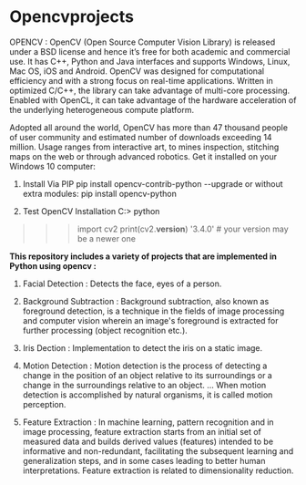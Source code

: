 # Opencvprojects

OPENCV : OpenCV (Open Source Computer Vision Library) is released under a BSD license and hence it’s free for both academic and commercial use. It has C++, Python and Java interfaces and supports Windows, Linux, Mac OS, iOS and Android. OpenCV was designed for computational efficiency and with a strong focus on real-time applications. Written in optimized C/C++, the library can take advantage of multi-core processing. Enabled with OpenCL, it can take advantage of the hardware acceleration of the underlying heterogeneous compute platform.

Adopted all around the world, OpenCV has more than 47 thousand people of user community and estimated number of downloads exceeding 14 million. Usage ranges from interactive art, to mines inspection, stitching maps on the web or through advanced robotics.
Get it installed on your Windows 10 computer:

1. Install Via PIP
pip install opencv-contrib-python --upgrade
or without extra modules:
pip install opencv-python

2. Test OpenCV Installation
C:\> python
>>> import cv2
>>> print(cv2.__version__)
'3.4.0' # your version may be a newer one

<b>This repository includes a variety of projects that are implemented in Python using opencv :</b>
1. Facial Detection : Detects the face, eyes of a person.

2. Background Subtraction : Background subtraction, also known as foreground detection, is a technique in the fields of image processing and computer vision wherein an image's foreground is extracted for further processing (object recognition etc.).

3. Iris Dection : Implementation to detect the iris on a static image.

4. Motion Detection : Motion detection is the process of detecting a change in the position of an object relative to its surroundings or a change in the surroundings relative to an object. ... When motion detection is accomplished by natural organisms, it is called motion perception.

5. Feature Extraction : In machine learning, pattern recognition and in image processing, feature extraction starts from an initial set of measured data and builds derived values (features) intended to be informative and non-redundant, facilitating the subsequent learning and generalization steps, and in some cases leading to better human interpretations. Feature extraction is related to dimensionality reduction.

